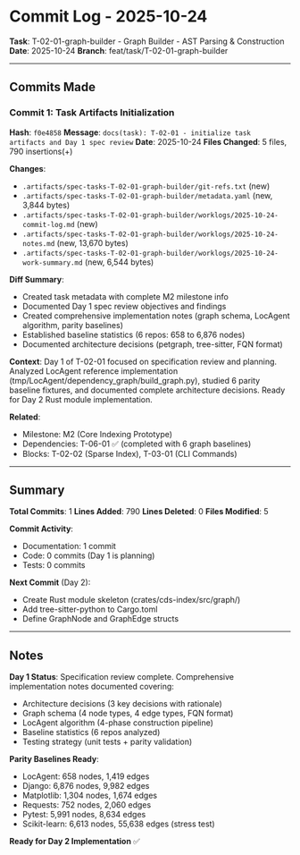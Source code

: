 # Commit Log - 2025-10-24

**Task**: T-02-01-graph-builder - Graph Builder - AST Parsing & Construction
**Date**: 2025-10-24
**Branch**: feat/task/T-02-01-graph-builder

---

## Commits Made

### Commit 1: Task Artifacts Initialization

**Hash**: `f0e4858`
**Message**: `docs(task): T-02-01 - initialize task artifacts and Day 1 spec review`
**Date**: 2025-10-24
**Files Changed**: 5 files, 790 insertions(+)

**Changes**:
- `.artifacts/spec-tasks-T-02-01-graph-builder/git-refs.txt` (new)
- `.artifacts/spec-tasks-T-02-01-graph-builder/metadata.yaml` (new, 3,844 bytes)
- `.artifacts/spec-tasks-T-02-01-graph-builder/worklogs/2025-10-24-commit-log.md` (new)
- `.artifacts/spec-tasks-T-02-01-graph-builder/worklogs/2025-10-24-notes.md` (new, 13,670 bytes)
- `.artifacts/spec-tasks-T-02-01-graph-builder/worklogs/2025-10-24-work-summary.md` (new, 6,544 bytes)

**Diff Summary**:
- Created task metadata with complete M2 milestone info
- Documented Day 1 spec review objectives and findings
- Created comprehensive implementation notes (graph schema, LocAgent algorithm, parity baselines)
- Established baseline statistics (6 repos: 658 to 6,876 nodes)
- Documented architecture decisions (petgraph, tree-sitter, FQN format)

**Context**:
Day 1 of T-02-01 focused on specification review and planning. Analyzed LocAgent reference implementation (tmp/LocAgent/dependency_graph/build_graph.py), studied 6 parity baseline fixtures, and documented complete architecture decisions. Ready for Day 2 Rust module implementation.

**Related**:
- Milestone: M2 (Core Indexing Prototype)
- Dependencies: T-06-01 ✅ (completed with 6 graph baselines)
- Blocks: T-02-02 (Sparse Index), T-03-01 (CLI Commands)

---

## Summary

**Total Commits**: 1
**Lines Added**: 790
**Lines Deleted**: 0
**Files Modified**: 5

**Commit Activity**:
- Documentation: 1 commit
- Code: 0 commits (Day 1 is planning)
- Tests: 0 commits

**Next Commit** (Day 2):
- Create Rust module skeleton (crates/cds-index/src/graph/)
- Add tree-sitter-python to Cargo.toml
- Define GraphNode and GraphEdge structs

---

## Notes

**Day 1 Status**: Specification review complete. Comprehensive implementation notes documented covering:
- Architecture decisions (3 key decisions with rationale)
- Graph schema (4 node types, 4 edge types, FQN format)
- LocAgent algorithm (4-phase construction pipeline)
- Baseline statistics (6 repos analyzed)
- Testing strategy (unit tests + parity validation)

**Parity Baselines Ready**:
- LocAgent: 658 nodes, 1,419 edges
- Django: 6,876 nodes, 9,982 edges
- Matplotlib: 1,304 nodes, 1,674 edges
- Requests: 752 nodes, 2,060 edges
- Pytest: 5,991 nodes, 8,634 edges
- Scikit-learn: 6,613 nodes, 55,638 edges (stress test)

**Ready for Day 2 Implementation** ✅
